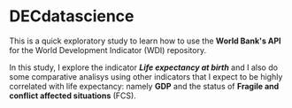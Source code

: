 # DECdatascience

This is a quick exploratory study to learn how to use the **World Bank's API** for the World Development Indicator (WDI) repository. 

In this study, I explore the indicator **_Life expectancy at birth_** and I also do some comparative analisys using other indicators that I expect to be highly correlated with life expectancy: namely **GDP** and the status of **Fragile and conflict affected situations** (FCS). 
